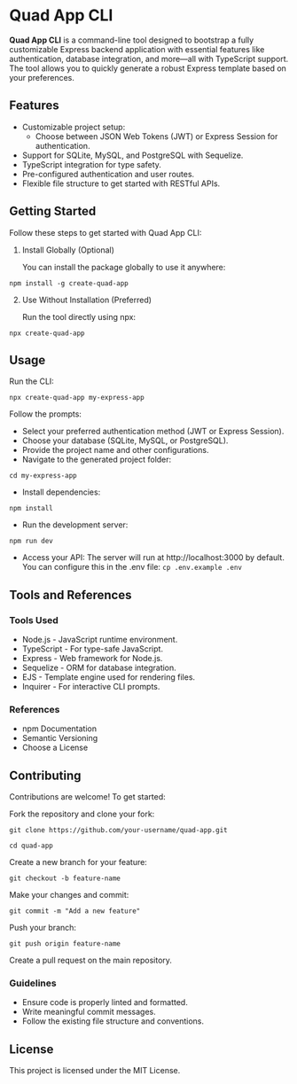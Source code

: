 # Quad App CLI
**Quad App CLI** is a command-line tool designed to bootstrap a fully customizable Express backend application with essential features like authentication, database integration, and more—all with TypeScript support. The tool allows you to quickly generate a robust Express template based on your preferences.

## Features
- Customizable project setup:
    - Choose between JSON Web Tokens (JWT) or Express Session for authentication.
- Support for SQLite, MySQL, and PostgreSQL with Sequelize.
- TypeScript integration for type safety.
- Pre-configured authentication and user routes.
- Flexible file structure to get started with RESTful APIs.
## Getting Started
Follow these steps to get started with Quad App CLI:

1. Install Globally (Optional)

    You can install the package globally to use it anywhere:

`
npm install -g create-quad-app
`

2. Use Without Installation (Preferred)

    Run the tool directly using npx:

`
npx create-quad-app
`
## Usage
Run the CLI:

`
npx create-quad-app my-express-app
`

Follow the prompts:

- Select your preferred authentication method (JWT or Express Session).
- Choose your database (SQLite, MySQL, or PostgreSQL).
- Provide the project name and other configurations.
- Navigate to the generated project folder:

`
cd my-express-app
`

- Install dependencies:

`
npm install
`

- Run the development server:

`
npm run dev
`

- Access your API:
The server will run at http://localhost:3000 by default. You can configure this in the .env file: 
`
cp .env.example .env
`

## Tools and References
### Tools Used
- Node.js - JavaScript runtime environment.
- TypeScript - For type-safe JavaScript.
- Express - Web framework for Node.js.
- Sequelize - ORM for database integration.
- EJS - Template engine used for rendering files.
- Inquirer - For interactive CLI prompts.

### References
- npm Documentation
- Semantic Versioning
- Choose a License
## Contributing
Contributions are welcome! To get started:

Fork the repository and clone your fork:

```
git clone https://github.com/your-username/quad-app.git

cd quad-app
```

Create a new branch for your feature:

``git checkout -b feature-name``

Make your changes and commit:

``git commit -m "Add a new feature"``

Push your branch:


``git push origin feature-name``

Create a pull request on the main repository.

### Guidelines
- Ensure code is properly linted and formatted.
- Write meaningful commit messages.
- Follow the existing file structure and conventions.
## License
This project is licensed under the MIT License.

